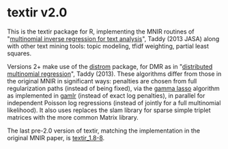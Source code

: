 textir v2.0
======

This is the textir package for R, implementing the MNIR routines of "<a href="http://amstat.tandfonline.com/doi/full/10.1080/01621459.2012.734168">multinomial inverse regression for text analysis</a>", Taddy (2013 JASA) along with other text mining tools: topic modeling, tfidf weighting, partial least squares.  

Versions 2+ make use of the <a href="http://cran.r-project.org/web/packages/distrom/index.html">distrom</a> package, for DMR as in "<a href="http://arxiv.org/abs/1311.6139">distributed multinomial regression</a>", Taddy (2013). These algorithms differ from those in the original MNIR in significant ways: penalties are chosen from full regularization paths (instead of being fixed), via the <a href="http://arxiv.org/abs/1308.5623">gamma lasso</a> algorithm as implemented in <a href="http://cran.r-project.org/web/packages/gamlr/index.html">gamlr</a> (instead of exact log penalties), in parallel for independent Poisson log regressions (instead of jointly for a full multinomial likelihood).  It also uses replaces the slam library for sparse simple triplet matrices with the more common Matrix library.

The last pre-2.0 version of textir, matching the implementation in the original MNIR paper, is <a href="http://www.cran.r-project.org/src/contrib/textir_1.8-8.tar.gz">textir_1.8-8</a>.

